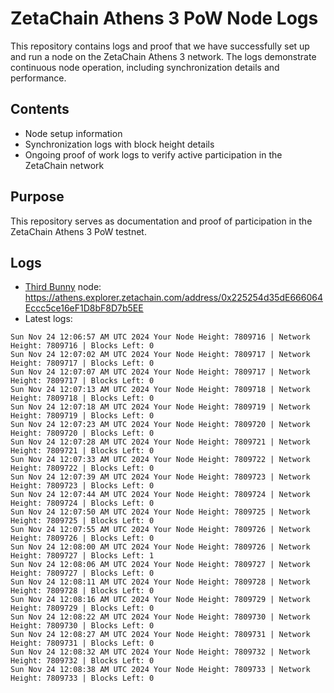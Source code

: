# ZetaChain Athens 3 PoW Node Logs
This repository contains logs and proof that we have successfully set up and run a node on the ZetaChain Athens 3 network. The logs demonstrate continuous node operation, including synchronization details and performance.

## Contents
- Node setup information
- Synchronization logs with block height details
- Ongoing proof of work logs to verify active participation in the ZetaChain network

## Purpose
This repository serves as documentation and proof of participation in the ZetaChain Athens 3 PoW testnet.

## Logs

- [Third Bunny](https://thirdbunny.xyz/) node: https://athens.explorer.zetachain.com/address/0x225254d35dE666064Eccc5ce16eF1D8bF8D7b5EE
- Latest logs:
```
Sun Nov 24 12:06:57 AM UTC 2024 Your Node Height: 7809716 | Network Height: 7809716 | Blocks Left: 0
Sun Nov 24 12:07:02 AM UTC 2024 Your Node Height: 7809717 | Network Height: 7809717 | Blocks Left: 0
Sun Nov 24 12:07:07 AM UTC 2024 Your Node Height: 7809717 | Network Height: 7809717 | Blocks Left: 0
Sun Nov 24 12:07:13 AM UTC 2024 Your Node Height: 7809718 | Network Height: 7809718 | Blocks Left: 0
Sun Nov 24 12:07:18 AM UTC 2024 Your Node Height: 7809719 | Network Height: 7809719 | Blocks Left: 0
Sun Nov 24 12:07:23 AM UTC 2024 Your Node Height: 7809720 | Network Height: 7809720 | Blocks Left: 0
Sun Nov 24 12:07:28 AM UTC 2024 Your Node Height: 7809721 | Network Height: 7809721 | Blocks Left: 0
Sun Nov 24 12:07:33 AM UTC 2024 Your Node Height: 7809722 | Network Height: 7809722 | Blocks Left: 0
Sun Nov 24 12:07:39 AM UTC 2024 Your Node Height: 7809723 | Network Height: 7809723 | Blocks Left: 0
Sun Nov 24 12:07:44 AM UTC 2024 Your Node Height: 7809724 | Network Height: 7809724 | Blocks Left: 0
Sun Nov 24 12:07:50 AM UTC 2024 Your Node Height: 7809725 | Network Height: 7809725 | Blocks Left: 0
Sun Nov 24 12:07:55 AM UTC 2024 Your Node Height: 7809726 | Network Height: 7809726 | Blocks Left: 0
Sun Nov 24 12:08:00 AM UTC 2024 Your Node Height: 7809726 | Network Height: 7809727 | Blocks Left: 1
Sun Nov 24 12:08:06 AM UTC 2024 Your Node Height: 7809727 | Network Height: 7809727 | Blocks Left: 0
Sun Nov 24 12:08:11 AM UTC 2024 Your Node Height: 7809728 | Network Height: 7809728 | Blocks Left: 0
Sun Nov 24 12:08:16 AM UTC 2024 Your Node Height: 7809729 | Network Height: 7809729 | Blocks Left: 0
Sun Nov 24 12:08:22 AM UTC 2024 Your Node Height: 7809730 | Network Height: 7809730 | Blocks Left: 0
Sun Nov 24 12:08:27 AM UTC 2024 Your Node Height: 7809731 | Network Height: 7809731 | Blocks Left: 0
Sun Nov 24 12:08:32 AM UTC 2024 Your Node Height: 7809732 | Network Height: 7809732 | Blocks Left: 0
Sun Nov 24 12:08:38 AM UTC 2024 Your Node Height: 7809733 | Network Height: 7809733 | Blocks Left: 0
```
